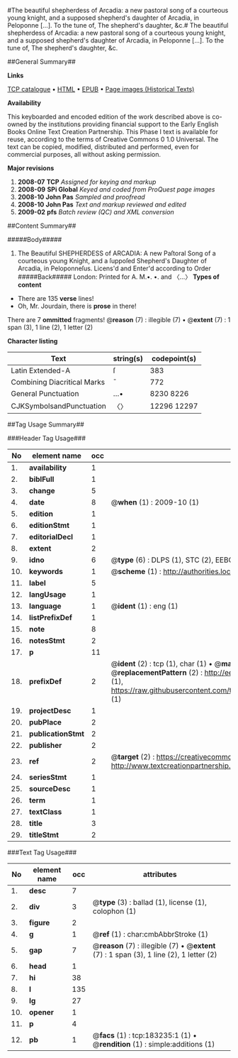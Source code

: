 #The beautiful shepherdess of Arcadia: a new pastoral song of a courteous young knight, and a supposed shepherd's daughter of Arcadia, in Peloponne [...]. To the tune of, The shepherd's daughter, &c.#
The beautiful shepherdess of Arcadia: a new pastoral song of a courteous young knight, and a supposed shepherd's daughter of Arcadia, in Peloponne [...]. To the tune of, The shepherd's daughter, &c.

##General Summary##

**Links**

[TCP catalogue](http://www.ota.ox.ac.uk/tcp/)  • 
[HTML](http://tei.it.ox.ac.uk/tcp/Texts-HTML/free/B01/B01542.html)  • 
[EPUB](http://tei.it.ox.ac.uk/tcp/Texts-EPUB/free/B01/B01542.epub) • 
[Page images (Historical Texts)](https://data.historicaltexts.jisc.ac.uk/view?pubId=eebo-99887608e&pageId=eebo-99887608e-183235-1)

**Availability**

This keyboarded and encoded edition of the
	       work described above is co-owned by the institutions
	       providing financial support to the Early English Books
	       Online Text Creation Partnership. This Phase I text is
	       available for reuse, according to the terms of Creative
	       Commons 0 1.0 Universal. The text can be copied,
	       modified, distributed and performed, even for
	       commercial purposes, all without asking permission.

**Major revisions**

1. __2008-07__ __TCP__ *Assigned for keying and markup*
1. __2008-09__ __SPi Global__ *Keyed and coded from ProQuest page images*
1. __2008-10__ __John Pas__ *Sampled and proofread*
1. __2008-10__ __John Pas__ *Text and markup reviewed and edited*
1. __2009-02__ __pfs__ *Batch review (QC) and XML conversion*

##Content Summary##

#####Body#####

1. The Beautiful SHEPHERDESS of ARCADIA: A new Paſtoral Song of a courteous young Knight, and a ſuppoſed Shepherd's Daughter of Arcadia, in Peloponneſus.
Licens'd and Enter'd according to Order
#####Back#####
London: Printed for A. M.•. •. and 〈…〉
**Types of content**

  * There are 135 **verse** lines!
  * Oh, Mr. Jourdain, there is **prose** in there!

There are 7 **ommitted** fragments! 
 @__reason__ (7) : illegible (7)  •  @__extent__ (7) : 1 span (3), 1 line (2), 1 letter (2)

**Character listing**


|Text|string(s)|codepoint(s)|
|---|---|---|
|Latin Extended-A|ſ|383|
|Combining             Diacritical Marks|̄|772|
|General Punctuation|…•|8230 8226|
|CJKSymbolsandPunctuation|〈〉|12296 12297|

##Tag Usage Summary##

###Header Tag Usage###

|No|element name|occ|attributes|
|---|---|---|---|
|1.|__availability__|1||
|2.|__biblFull__|1||
|3.|__change__|5||
|4.|__date__|8| @__when__ (1) : 2009-10 (1)|
|5.|__edition__|1||
|6.|__editionStmt__|1||
|7.|__editorialDecl__|1||
|8.|__extent__|2||
|9.|__idno__|6| @__type__ (6) : DLPS (1), STC (2), EEBO-CITATION (1), PROQUEST (1), VID (1)|
|10.|__keywords__|1| @__scheme__ (1) : http://authorities.loc.gov/ (1)|
|11.|__label__|5||
|12.|__langUsage__|1||
|13.|__language__|1| @__ident__ (1) : eng (1)|
|14.|__listPrefixDef__|1||
|15.|__note__|8||
|16.|__notesStmt__|2||
|17.|__p__|11||
|18.|__prefixDef__|2| @__ident__ (2) : tcp (1), char (1)  •  @__matchPattern__ (2) : ([0-9\-]+):([0-9IVX]+) (1), (.+) (1)  •  @__replacementPattern__ (2) : http://eebo.chadwyck.com/downloadtiff?vid=$1&page=$2 (1), https://raw.githubusercontent.com/textcreationpartnership/Texts/master/tcpchars.xml#$1 (1)|
|19.|__projectDesc__|1||
|20.|__pubPlace__|2||
|21.|__publicationStmt__|2||
|22.|__publisher__|2||
|23.|__ref__|2| @__target__ (2) : https://creativecommons.org/publicdomain/zero/1.0/ (1), http://www.textcreationpartnership.org/docs/. (1)|
|24.|__seriesStmt__|1||
|25.|__sourceDesc__|1||
|26.|__term__|1||
|27.|__textClass__|1||
|28.|__title__|3||
|29.|__titleStmt__|2||


###Text Tag Usage###

|No|element name|occ|attributes|
|---|---|---|---|
|1.|__desc__|7||
|2.|__div__|3| @__type__ (3) : ballad (1), license (1), colophon (1)|
|3.|__figure__|2||
|4.|__g__|1| @__ref__ (1) : char:cmbAbbrStroke (1)|
|5.|__gap__|7| @__reason__ (7) : illegible (7)  •  @__extent__ (7) : 1 span (3), 1 line (2), 1 letter (2)|
|6.|__head__|1||
|7.|__hi__|38||
|8.|__l__|135||
|9.|__lg__|27||
|10.|__opener__|1||
|11.|__p__|4||
|12.|__pb__|1| @__facs__ (1) : tcp:183235:1 (1)  •  @__rendition__ (1) : simple:additions (1)|

